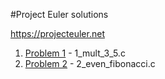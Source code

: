 #Project Euler solutions

https://projecteuler.net

1. [Problem 1](https://projecteuler.net/problem=1) - 1_mult_3_5.c
2. [Problem 2](https://projecteuler.net/problem=1) - 2_even_fibonacci.c

